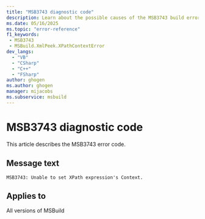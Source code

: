 ```yaml
---
title: "MSB3743 diagnostic code"
description: Learn about the possible causes of the MSB3743 build error, and get troubleshooting tips.
ms.date: 05/16/2025
ms.topic: "error-reference"
f1_keywords:
 - MSB3743
 - MSBuild.XmlPeek.XPathContextError
dev_langs:
  - "VB"
  - "CSharp"
  - "C++"
  - "FSharp"
author: ghogen
ms.author: ghogen
manager: mijacobs
ms.subservice: msbuild
---
```


# MSB3743 diagnostic code

<!-- :::ErrorDefinitionDescription::: -->
<!-- :::editable-content name="introDescription"::: -->
This article describes the MSB3743 error code.
<!-- :::editable-content-end::: -->

## Message text

<!-- :::editable-content name="messageText"::: -->
`MSB3743: Unable to set XPath expression's Context.`
<!-- :::editable-content-end::: -->
<!-- MSB3743: Unable to set XPath expression's Context. {0} -->

<!-- :::editable-content name="postOutputDescription"::: -->
<!--
{StrBegin="MSB3743: "}
-->
<!-- :::editable-content-end::: -->
<!-- :::ErrorDefinitionDescription-end::: -->

## Applies to

All versions of MSBuild
